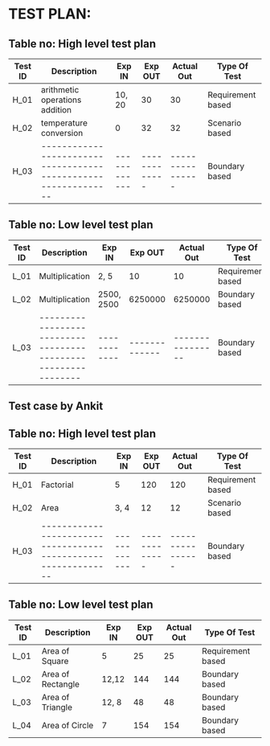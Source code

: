 # TEST PLAN:

## Table no: High level test plan

| **Test ID** | **Description**                                              | **Exp IN** | **Exp OUT** | **Actual Out** |**Type Of Test**  |    
|-------------|--------------------------------------------------------------|------------|-------------|----------------|------------------|
|  H_01       | arithmetic operations addition                               | 10, 20     |     30      |       30       |Requirement based |
|  H_02       |   temperature conversion                                     |    0       |     32      |       32       |Scenario based    |
|  H_03       |--------------------------------------------------------------|  ------------|-------------|----------------|Boundary based    |

## Table no: Low level test plan

| **Test ID** | **Description**                                              | **Exp IN** | **Exp OUT** | **Actual Out** |**Type Of Test**  |    
|-------------|--------------------------------------------------------------|------------|-------------|----------------|------------------|
|  L_01       |  Multiplication                                              |  2, 5      |     10      |     10         |Requirement based |
|  L_02       |  Multiplication                                              | 2500, 2500 |  6250000    |  6250000       | Boundary based    |
|  L_03       |--------------------------------------------------------------|  ------------|-------------|----------------|Boundary based    |
 
## Test case by Ankit

## Table no: High level test plan

| **Test ID** | **Description**                                              | **Exp IN** | **Exp OUT** | **Actual Out** |**Type Of Test**  |    
|-------------|--------------------------------------------------------------|------------|-------------|----------------|------------------|
|  H_01       | Factorial                               |  5     |     120      |       120       |Requirement based |
|  H_02       | Area                                    |    3, 4       |     12      |       12      |Scenario based    |
|  H_03       |--------------------------------------------------------------|  ------------|-------------|----------------|Boundary based    |

## Table no: Low level test plan

| **Test ID** | **Description**                                              | **Exp IN** | **Exp OUT** | **Actual Out** |**Type Of Test**  |    
|-------------|--------------------------------------------------------------|------------|-------------|----------------|------------------|
|  L_01       |  Area of Square                                              |  5      |     25     |     25       |Requirement based |
|  L_02       |  Area of Rectangle                                           |  12,12 |  144    |  144       | Boundary based   |
|  L_03       |  Area of Triangle                                            |  12, 8|  48  | 48 |Boundary based  |
|  L_04       |  Area of Circle                                            | 7 | 154 | 154 |Boundary based  |
 
